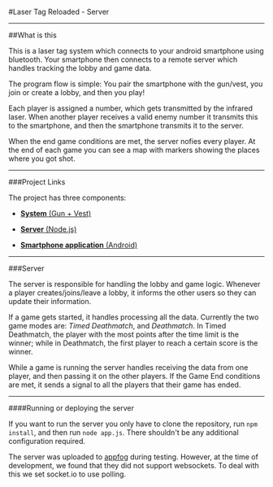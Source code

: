 #Laser Tag Reloaded - Server

---

##What is this

This is a laser tag system which connects to your android smartphone using bluetooth. Your smartphone then connects to a remote server which handles tracking the lobby and game data. 

The program flow is simple: You pair the smartphone with the gun/vest, you join or create a lobby, and then you play! 

Each player is assigned a number, which gets transmitted by the infrared laser. When another player receives a valid enemy number it transmits this to the smartphone, and then the smartphone transmits it to the server.

When the end game conditions are met, the server nofies every player. At the end of each game you can see a map with markers showing the places where you got shot. 

---

###Project Links

The project has three components: 

* [__System__ (Gun + Vest)](https://github.com/cesarandreu/laser_tag_reloaded)

* [__Server__ (Node.js) ](https://github.com/cesarandreu/laser_tag_nodejs)

* [ __Smartphone application__ (Android)](https://github.com/cesarandreu/laser_tag_android)

---

###Server

The server is responsible for handling the lobby and game logic. Whenever a player creates/joins/leave a lobby, it informs the other users so they can update their information. 

If a game gets started, it handles processing all the data. Currently the two game modes are: _Timed Deathmatch_, and _Deathmatch_. In Timed Deathmatch, the player with the most points after the time limit is the winner; while in Deathmatch, the first player to reach a certain score is the winner. 

While a game is running the server handles receiving the data from one player, and then passing it on the other players. If the Game End conditions are met, it sends a signal to all the players that their game has ended. 

---

####Running or deploying the server

If you want to run the server you only have to clone the repository, run `npm install`, and then run `node app.js`. There shouldn't be any additional configuration required. 

The server was uploaded to [appfog](https://www.appfog.com/) during testing. However, at the time of development, we found that they did not support websockets. To deal with this we set socket.io to use polling. 